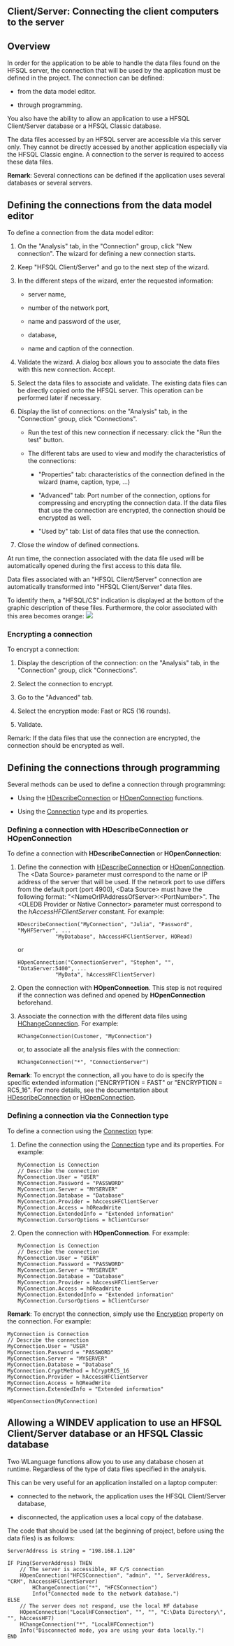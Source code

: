 


## Client/Server: Connecting the client computers to the server
			



<a name="NOTE1"></a>
<a name="NOTE1_1"></a>


## Overview
<a name="overview_ELTTEXTE000279"></a>
In order for the application to be able to handle the data files found on the HFSQL server, the connection that will be used by the application must be defined in the project. The connection can be defined:

- from the data model editor.

- through programming.




You also have the ability to allow an application to use a HFSQL Client/Server database or a HFSQL Classic database.

The data files accessed by an HFSQL server are accessible via this server only. They cannot be directly accessed by another application especially via the HFSQL Classic engine. A connection to the server is required to access these data files.

**Remark**: Several connections can be defined if the application uses several databases or several servers.


<a name="NOTE2"></a>
<a name="NOTE2_1"></a>


## Defining the connections from the data model editor
<a name="defining_the_connections_from_the_data_model_editor_ELTTEXTE000309"></a>
To define a connection from the data model editor:

1. On the "Analysis" tab, in the "Connection" group, click "New connection". The wizard for defining a new connection starts.

2. Keep "HFSQL Client/Server" and go to the next step of the wizard.

3. In the different steps of the wizard, enter the requested information: 

	- server name, 

	- number of the network port, 

	- name and password of the user, 

	- database, 

	- name and caption of the connection. 




4. Validate the wizard.
	A dialog box allows you to associate the data files with this new connection. Accept.

5. Select the data files to associate and validate. The existing data files can be directly copied onto the HFSQL server. This operation can be performed later if necessary.

6. Display the list of connections: on the "Analysis" tab, in the "Connection" group, click "Connections".

	- Run the test of this new connection if necessary: click the "Run the test" button.

	- The different tabs are used to view and modify the characteristics of the connections: 

		- "Properties" tab: characteristics of the connection defined in the wizard (name, caption, type, ...)

		- "Advanced" tab: Port number of the connection, options for compressing and encrypting the connection data. 
						If the data files that use the connection are encrypted, the connection should be encrypted as well. 

		- "Used by" tab: List of data files that use the connection. 




7. Close the window of defined connections.




At run time, the connection associated with the data file used will be automatically opened during the first access to this data file.

Data files associated with an "HFSQL Client/Server" connection are automatically transformed into "HFSQL Client/Server" data files.

To identify them, a "HFSQL/CS" indication is displayed at the bottom of the graphic description of these files. Furthermore, the color associated with this area becomes orange: ![](https://doc.pcsoft.fr/en-US/images/image.awp?langid=3&name=PictoHFSQLCS.gif)

<a name="NOTE2_2"></a>


### Encrypting a connection
<a name="encrypting_connection_ELTPARAGRAPHE000089"></a>

To encrypt a connection: 

1. Display the description of the connection: on the "Analysis" tab, in the "Connection" group, click "Connections".

2. Select the connection to encrypt.

3. Go to the "Advanced" tab.

4. Select the encryption mode: Fast or RC5 (16 rounds).

5. Validate.




Remark: If the data files that use the connection are encrypted, the connection should be encrypted as well. 

<a name="NOTE3"></a>
<a name="NOTE3_1"></a>


## Defining the connections through programming
<a name="defining_the_connections_through_programming_ELTTEXTE000339"></a>
Several methods can be used to define a connection through programming:

- Using the [HDescribeConnection](../WDLang4/3044205.md) or [HOpenConnection](../WDLang4/3044107.md) functions.

- Using the [Connection](../WDLang4/1514073.md) type and its properties.



<a name="NOTE3_2"></a>


### Defining a connection with HDescribeConnection or HOpenConnection
<a name="defining_connection_with_hdescribeconnection_hopenconnection_ELTPARAGRAPHE000135"></a>

To define a connection with **HDescribeConnection** or **HOpenConnection**: 


1. Define the connection with [HDescribeConnection](../WDLang4/3044205.md) or [HOpenConnection](../WDLang4/3044107.md).
	The &lt;Data Source&gt; parameter must correspond to the name or IP address of the server that will be used. If the network port to use differs from the default port (port 4900), &lt;Data Source&gt; must have the following format: 
	"&lt;NameOrIPAddressOfServer&gt;:&lt;PortNumber&gt;".
	The &lt;OLEDB Provider or Native Connector&gt; parameter must correspond to the *hAccessHFClientServer* constant.
	For example:
	
	```wl
	HDescribeConnection("MyConnection", "Julia", "Password", "MyHFServer", ...
				"MyDatabase", hAccessHFClientServer, HORead)
	```

	or
	
	```wl
	HOpenConnection("ConnectionServer", "Stephen", "", "DataServer:5400", ...
				"MyData", hAccessHFClientServer)
	```


2. Open the connection with **HOpenConnection**.
	This step is not required if the connection was defined and opened by **HOpenConnection** beforehand.
	

3. Associate the connection with the different data files using [HChangeConnection](../WDLang4/3044150.md).
	For example: 
	
	```wl
	HChangeConnection(Customer, "MyConnection")
	```

	or, to associate all the analysis files with the connection: 
	
	```wl
	HChangeConnection("*", "ConnectionServer")
	```



**Remark**: To encrypt the connection, all you have to do is specify the specific extended information ("ENCRYPTION = FAST" or "ENCRYPTION = RC5_16". For more details, see the documentation about [HDescribeConnection](../WDLang4/3044205.md) or [HOpenConnection](../WDLang4/3044107.md).
<a name="NOTE3_3"></a>


### Defining a connection via the Connection type
<a name="defining_connection_via_the_connection_type_ELTPARAGRAPHE000189"></a>

To define a connection using the [Connection](../WDLang4/1514073.md) type: 

1. Define the connection using the [Connection](../WDLang4/1514073.md) type and its properties.
	For example:
	
	```wl
	MyConnection is Connection
	// Describe the connection
	MyConnection.User = "USER"
	MyConnection.Password = "PASSWORD"
	MyConnection.Server = "MYSERVER" 
	MyConnection.Database = "Database"
	MyConnection.Provider = hAccessHFClientServer
	MyConnection.Access = hOReadWrite
	MyConnection.ExtendedInfo = "Extended information"
	MyConnection.CursorOptions = hClientCursor
	```


2. Open the connection with **HOpenConnection**.
	For example:
	
	```wl
	MyConnection is Connection
	// Describe the connection
	MyConnection.User = "USER"
	MyConnection.Password = "PASSWORD"
	MyConnection.Server = "MYSERVER" 
	MyConnection.Database = "Database"
	MyConnection.Provider = hAccessHFClientServer
	MyConnection.Access = hOReadWrite
	MyConnection.ExtendedInfo = "Extended information"
	MyConnection.CursorOptions = hClientCursor
	```



**Remark**: To encrypt the connection, simply use the [Encryption](../Proprietes/2512102.md) property on the connection.
For example:

```wl
MyConnection is Connection
// Describe the connection
MyConnection.User = "USER"
MyConnection.Password = "PASSWORD"
MyConnection.Server = "MYSERVER" 
MyConnection.Database = "Database"
MyConnection.CryptMethod = hCryptRC5_16
MyConnection.Provider = hAccessHFClientServer
MyConnection.Access = hOReadWrite
MyConnection.ExtendedInfo = "Extended information"

HOpenConnection(MyConnection)
```


<a name="NOTE4"></a>
<a name="NOTE4_1"></a>


## Allowing a WINDEV application to use an HFSQL Client/Server database or an HFSQL Classic database
<a name="allowing_windev_application_use_hfsql_clientserver_database_hfsql_classic_database_ELTTEXTE000377"></a>
Two WLanguage functions allow you to use any database chosen at runtime. Regardless of the type of data files specified in the analysis.

This can be very useful for an application installed on a laptop computer:

- connected to the network, the application uses the HFSQL Client/Server database, 

- disconnected, the application uses a local copy of the database.




The code that should be used (at the beginning of project, before using the data files) is as follows:


```wl
ServerAddress is string = "198.168.1.120"

IF Ping(ServerAddress) THEN
	// The server is accessible, HF C/S connection
	HOpenConnection("HFCSConnection", "admin", "", ServerAddress, "CRM", hAccessHFClientServer)
    	HChangeConnection("*", "HFCSConnection")
    	Info("Connected mode to the network database.")
ELSE
   	// The server does not respond, use the local HF database
   	HOpenConnection("LocalHFConnection", "", "", "C:\Data Directory\", "", hAccessHF7)
   	HChangeConnection("*", "LocalHFConnection")
   	Info("Disconnected mode, you are using your data locally.")
END
```



